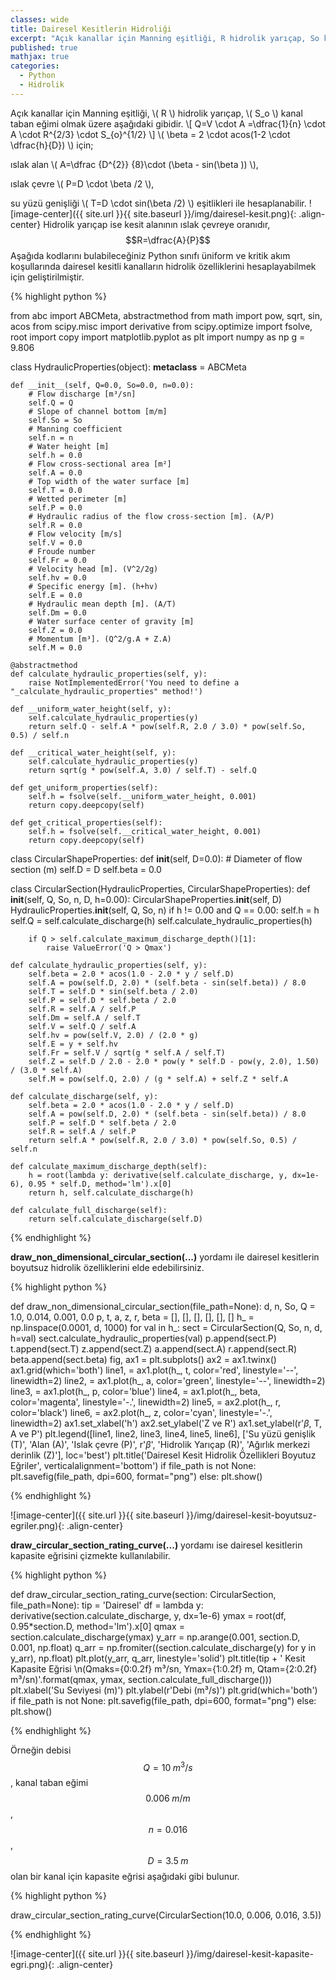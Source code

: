 ```yaml
---
classes: wide
title: Dairesel Kesitlerin Hidroliği
excerpt: "Açık kanallar için Manning eşitliği, R hidrolik yarıçap, So kanal taban eğimi olmak üzere aşağıdaki gibidir."
published: true
mathjax: true
categories:
  - Python
  - Hidrolik
---
```


Açık kanallar için Manning eşitliği, \\( R \\) hidrolik yarıçap, \\( S_o \\) kanal taban eğimi olmak üzere aşağıdaki gibidir. 
\\[ Q=V \cdot A =\dfrac{1}{n} \cdot A \cdot R^{2/3} \cdot S_{o}^{1/2} \\]
\\( \beta = 2 \cdot acos(1-2 \cdot \dfrac{h}{D}) \\) için; 

ıslak alan \\( A=\dfrac {D^{2}} {8}\cdot (\beta  - sin(\beta )) \\), 

ıslak çevre \\( P=D \cdot \beta /2 \\), 

su yüzü genişliği \\( T=D \cdot sin(\beta /2) \\) eşitlikleri ile hesaplanabilir.
![image-center]({{ site.url }}{{ site.baseurl }}/img/dairesel-kesit.png){: .align-center}
Hidrolik yarıçap ise kesit alanının ıslak çevreye oranıdır, $$R=\dfrac{A}{P}$$
Aşağıda kodlarını bulabileceğiniz Python sınıfı üniform ve kritik akım koşullarında dairesel kesitli kanalların hidrolik özelliklerini hesaplayabilmek için geliştirilmiştir.

{% highlight python %}

from abc import ABCMeta, abstractmethod
from math import pow, sqrt, sin, acos
from scipy.misc import derivative
from scipy.optimize import fsolve, root
import copy
import matplotlib.pyplot as plt
import numpy as np
g = 9.806

class HydraulicProperties(object):
    __metaclass__ = ABCMeta

    def __init__(self, Q=0.0, So=0.0, n=0.0):
        # Flow discharge [m³/sn]
        self.Q = Q
        # Slope of channel bottom [m/m]
        self.So = So
        # Manning coefficient
        self.n = n
        # Water height [m]
        self.h = 0.0
        # Flow cross-sectional area [m²]
        self.A = 0.0
        # Top width of the water surface [m]
        self.T = 0.0
        # Wetted perimeter [m]
        self.P = 0.0
        # Hydraulic radius of the flow cross-section [m]. (A/P)
        self.R = 0.0
        # Flow velocity [m/s]
        self.V = 0.0
        # Froude number
        self.Fr = 0.0
        # Velocity head [m]. (V^2/2g)
        self.hv = 0.0
        # Specific energy [m]. (h+hv)
        self.E = 0.0
        # Hydraulic mean depth [m]. (A/T)
        self.Dm = 0.0
        # Water surface center of gravity [m]
        self.Z = 0.0
        # Momentum [m³]. (Q^2/g.A + Z.A)
        self.M = 0.0

    @abstractmethod
    def calculate_hydraulic_properties(self, y):
        raise NotImplementedError('You need to define a "_calculate_hydraulic_properties" method!')

    def __uniform_water_height(self, y):
        self.calculate_hydraulic_properties(y)
        return self.Q - self.A * pow(self.R, 2.0 / 3.0) * pow(self.So, 0.5) / self.n

    def __critical_water_height(self, y):
        self.calculate_hydraulic_properties(y)
        return sqrt(g * pow(self.A, 3.0) / self.T) - self.Q

    def get_uniform_properties(self):
        self.h = fsolve(self.__uniform_water_height, 0.001)
        return copy.deepcopy(self)

    def get_critical_properties(self):
        self.h = fsolve(self.__critical_water_height, 0.001)
        return copy.deepcopy(self)

class CircularShapeProperties:
    def __init__(self, D=0.0):
        # Diameter of flow section (m)
        self.D = D
        self.beta = 0.0

class CircularSection(HydraulicProperties, CircularShapeProperties):
    def __init__(self, Q, So, n, D, h=0.00):
        CircularShapeProperties.__init__(self, D)
        HydraulicProperties.__init__(self, Q, So, n)
        if h != 0.00 and Q == 0.00:
            self.h = h
            self.Q = self.calculate_discharge(h)
            self.calculate_hydraulic_properties(h)

        if Q > self.calculate_maximum_discharge_depth()[1]:
            raise ValueError('Q > Qmax')

    def calculate_hydraulic_properties(self, y):
        self.beta = 2.0 * acos(1.0 - 2.0 * y / self.D)
        self.A = pow(self.D, 2.0) * (self.beta - sin(self.beta)) / 8.0
        self.T = self.D * sin(self.beta / 2.0)
        self.P = self.D * self.beta / 2.0
        self.R = self.A / self.P
        self.Dm = self.A / self.T
        self.V = self.Q / self.A
        self.hv = pow(self.V, 2.0) / (2.0 * g)
        self.E = y + self.hv
        self.Fr = self.V / sqrt(g * self.A / self.T)
        self.Z = self.D / 2.0 - 2.0 * pow(y * self.D - pow(y, 2.0), 1.50) / (3.0 * self.A)
        self.M = pow(self.Q, 2.0) / (g * self.A) + self.Z * self.A

    def calculate_discharge(self, y):
        self.beta = 2.0 * acos(1.0 - 2.0 * y / self.D)
        self.A = pow(self.D, 2.0) * (self.beta - sin(self.beta)) / 8.0
        self.P = self.D * self.beta / 2.0
        self.R = self.A / self.P
        return self.A * pow(self.R, 2.0 / 3.0) * pow(self.So, 0.5) / self.n

    def calculate_maximum_discharge_depth(self):
        h = root(lambda y: derivative(self.calculate_discharge, y, dx=1e-6), 0.95 * self.D, method='lm').x[0]
        return h, self.calculate_discharge(h)

    def calculate_full_discharge(self):
        return self.calculate_discharge(self.D)

{% endhighlight %}

**draw_non_dimensional_circular_section(...)** yordamı ile dairesel kesitlerin boyutsuz hidrolik özelliklerini elde edebilirsiniz.

{% highlight python %}

def draw_non_dimensional_circular_section(file_path=None):
    d, n, So, Q = 1.0, 0.014, 0.001, 0.0
    p, t, a, z, r, beta = [], [], [], [], [], []
    h_ = np.linspace(0.0001, d, 1000)
    for val in h_:
        sect = CircularSection(Q, So, n, d, h=val)
        sect.calculate_hydraulic_properties(val)
        p.append(sect.P)
        t.append(sect.T)
        z.append(sect.Z)
        a.append(sect.A)
        r.append(sect.R)
        beta.append(sect.beta)
    fig, ax1 = plt.subplots()
    ax2 = ax1.twinx()
    ax1.grid(which='both')
    line1, = ax1.plot(h_, t, color='red', linestyle='--', linewidth=2)
    line2, = ax1.plot(h_, a, color='green', linestyle='--', linewidth=2)
    line3, = ax1.plot(h_, p, color='blue')
    line4, = ax1.plot(h_, beta, color='magenta', linestyle='-.', linewidth=2)
    line5, = ax2.plot(h_, r, color='black')
    line6, = ax2.plot(h_, z, color='cyan', linestyle='-.', linewidth=2)
    ax1.set_xlabel('h')
    ax2.set_ylabel('Z ve R')
    ax1.set_ylabel(r'$\beta$, T, A ve P')
    plt.legend([line1, line2, line3, line4, line5, line6], ['Su yüzü genişlik (T)', 'Alan (A)', 'Islak çevre (P)',
                                                            r'$\beta$', 'Hidrolik Yarıçap (R)',
                                                            'Ağırlık merkezi derinlik (Z)'], loc='best')
    plt.title('Dairesel Kesit Hidrolik Özellikleri Boyutuz Eğriler', verticalalignment='bottom')
    if file_path is not None:
        plt.savefig(file_path, dpi=600, format="png")
    else:
        plt.show()
        
{% endhighlight %}

![image-center]({{ site.url }}{{ site.baseurl }}/img/dairesel-kesit-boyutsuz-egriler.png){: .align-center}

**draw_circular_section_rating_curve(...)** yordamı ise dairesel kesitlerin kapasite eğrisini çizmekte kullanılabilir. 

{% highlight python %}

def draw_circular_section_rating_curve(section: CircularSection, file_path=None):
    tip = 'Dairesel'
    df = lambda y: derivative(section.calculate_discharge, y, dx=1e-6)
    ymax = root(df, 0.95*section.D, method='lm').x[0]
    qmax = section.calculate_discharge(ymax)
    y_arr = np.arange(0.001, section.D, 0.001, np.float)
    q_arr = np.fromiter((section.calculate_discharge(y) for y in y_arr), np.float)
    plt.plot(y_arr, q_arr, linestyle='solid')
    plt.title(tip + ' Kesit Kapasite Eğrisi \n(Qmaks={0:0.2f} m³/sn, Ymax={1:0.2f} m, Qtam={2:0.2f} m³/sn)'.format(qmax, ymax, section.calculate_full_discharge()))
    plt.xlabel('Su Seviyesi (m)')
    plt.ylabel(r'Debi (m³/s)')
    plt.grid(which='both')
    if file_path is not None:
        plt.savefig(file_path, dpi=600, format="png")
    else:
        plt.show()
        
{% endhighlight %}

Örneğin debisi $$Q=10 \; m^{3}/s$$, kanal taban eğimi $$0.006 \; m/m$$, $$n=0.016$$, $$D=3.5 \; m$$  olan bir kanal için kapasite eğrisi aşağıdaki gibi bulunur. 

{% highlight python %}

draw_circular_section_rating_curve(CircularSection(10.0, 0.006, 0.016, 3.5))

{% endhighlight %}

![image-center]({{ site.url }}{{ site.baseurl }}/img/dairesel-kesit-kapasite-egri.png){: .align-center}

